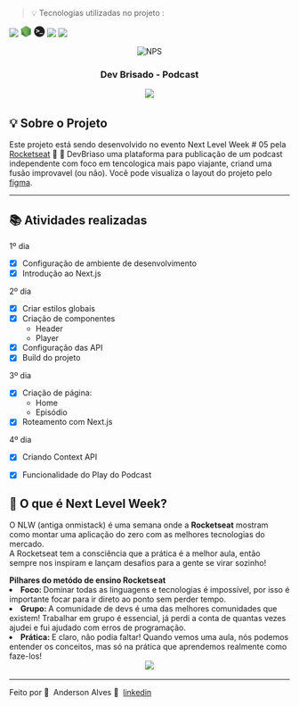 > 💡 Tecnologias utilizadas no projeto :

<code><img height="20" src="https://camo.githubusercontent.com/74cf8e5373ddc049c50a893785fdb1724765bd76975815e58047520f8660ff2b/68747470733a2f2f6432656970397366336f6f3663322e636c6f756466726f6e742e6e65742f746167732f696d616765732f3030302f3030312f3037342f66756c6c2f6e6578746a732e706e67"></code>
<code><img height="20" src="https://raw.githubusercontent.com/github/explore/80688e429a7d4ef2fca1e82350fe8e3517d3494d/topics/nodejs/nodejs.png"></code>
<code><img height="20" src="https://raw.githubusercontent.com/github/explore/80688e429a7d4ef2fca1e82350fe8e3517d3494d/topics/terminal/terminal.png"></code>
<code><img height="20" src="https://upload.wikimedia.org/wikipedia/commons/thumb/9/9a/Visual_Studio_Code_1.35_icon.svg/1024px-Visual_Studio_Code_1.35_icon.svg.png"></code>
<code><img height="20" src="https://avatars3.githubusercontent.com/u/53234021?s=400&v=4"></code>

<div align="center">
    <img alt="NPS" title="NPS" height="50" src="https://cdn.logojoy.com/wp-content/uploads/20200407113514/podcast.png" />
<h3>Dev Brisado - Podcast</h3>
<img height="100"  src="https://hackagenda.com.br/wp-content/uploads/2021/03/nlw.png">
</div>

## 💡 Sobre o Projeto

Este projeto está sendo desenvolvido no evento Next Level Week # 05 pela [Rocketseat](https://rocketseat.com.br/) 🚀&nbsp;💜
DevBriaso uma plataforma para publicação de um podcast independente com foco em tencologica mais papo viajante, criand uma fusão improvavel (ou não).
Você pode visualiza o layout do projeto pelo [figma](https://www.figma.com/file/UwFEntsHpHYJlHNQAQr4gA/Podcastr/duplicate).

---

## 📚 Atividades realizadas

1º dia
- [x] Configuração de ambiente de desenvolvimento
- [x] Introdução ao Next.js

2º dia
- [x] Criar estilos globais
- [x] Criação de componentes
  - Header
  - Player
- [x] Configuração das API
- [x] Build do projeto

3º dia
- [x] Criação de página:
  - Home
  - Episódio
- [x] Roteamento com Next.js

4º dia
- [x] Criando Context API
- [x] Funcionalidade do Play do Podcast


<!-- ## Resumos da semanas

<details>
  <summary>✨ Aula 01 - Liftoff </summary>
  We're go for launch. É hora de decolar e partir rumo ao próximo nível. Esse é o começo da nossa missão.
  Nesse comesso de missão, vamos começar configurando nosso ambiente de desenvolvimento, com algumas ferramentas fundamentais para chegarmos no fim desse evento com nosso app finalizado.
  Diogou explico como o Next.js funciona e sobre o SSR (Serve-side rendering) e SSG (Static site generation).
</details>

<details>
  <summary>✨ Aula 02 - Maximum Speed </summary>
A decolagem foi um sucesso e agora é hora de avançar com velocidade máxima rumo ao nosso objetivo.
Eu já tinha ouvido e pesquisa sobre SASS, mas do jeito que o Diego Schell Fernandes introduziu foi perfeito, até estou aderido hehee. Não posso deixa de fala sobre a ferramenta "server-json", ótima para realização de testes com apis fake e também tem os métodos de renderização de apis, SPA, SSR e SSG.
</details>

<details>
  <summary>✨ Aula 03 - In Orbit </summary>
Estamos em órbita, explorando um universo infinito, repleto de novos conhecimentos.

</details>

<details>
  <summary>✨ Aula 04 - Landing </summary>
 É hora de pousar em um novo planeta.
</details>
--- -->

## 📣 O que é Next Level Week?

<p> 
 O NLW (antiga onmistack) é uma semana onde a <strong>Rocketseat</strong> mostram como montar uma aplicação do zero com as melhores tecnologias do mercado.
<br>
A Rocketseat tem a consciência que a prática é a melhor aula, então sempre nos inspiram e lançam desafios para a gente se virar sozinho!
</p>
<strong>Pilhares do metódo de ensino Rocketseat</strong><br>
<li><strong>Foco: </strong> Dominar todas as linguagens e tecnologias é impossível, por isso é importante focar para ir direto ao ponto sem perder tempo.</li>
<li><strong>Grupo: </strong> A comunidade de devs é uma das melhores comunidades que existem! Trabalhar em grupo é essencial, já perdi a conta de quantas vezes ajudei e fui ajudado com erros de programação.</li>
<li><strong>Prática: </strong> E claro, não podia faltar! Quando vemos uma aula, nós podemos entender os conceitos, mas só na prática que aprendemos realmente como faze-los! </li>

<div align="center">
<img  src="https://www.notion.so/image/https%3A%2F%2Fs3-us-west-2.amazonaws.com%2Fsecure.notion-static.com%2F4b24bb94-c9ea-4984-a8cb-300ce4553abb%2Fnlw4-banner-github.png?table=block&id=d50c626b-7d28-4bfc-b9f0-ea2b42347e3e&spaceId=08f749ff-d06d-49a8-a488-9846e081b224&width=5120&userId=aaa75990-d584-4b7e-a045-99eb29503a22&cache=v2">
</div>

---

Feito por 💜&nbsp; Anderson Alves 👋 &nbsp;[linkedin](https://www.linkedin.com/in/anderson-alves-7b5587133/)
